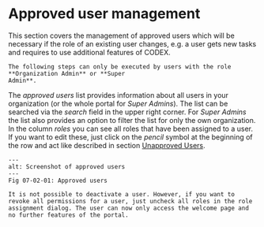 # Approved user management

This section covers the management of approved users which will be necessary if the role of an
existing user changes, e.g. a user gets new tasks and requires to use additional features of
CODEX.

```{important}
The following steps can only be executed by users with the role **Organization Admin** or **Super
Admin**.
```

The *approved users* list provides information about all users in your organization (or the whole portal for *Super Admins*). The list can be searched via the *search* field in the upper right corner. For *Super Admins* the list also provides an option to filter the list for only the own organization. In the column *roles* you can see all roles that have been assigned to a user. If you want to edit these, just click on the *pencil* symbol at the beginning of the row and act like described in section [Unapproved Users](../01_unapproved_users/01_unapproved_users.md).

```{figure} images/user_management_approve_users.png
---
alt: Screenshot of approved users
---
Fig 07-02-01: Approved users
```

```{important}
It is not possible to deactivate a user. However, if you want to revoke all permissions for a user, just uncheck all roles in the role assignment dialog. The user can now only access the welcome page and no further features of the portal.
```
